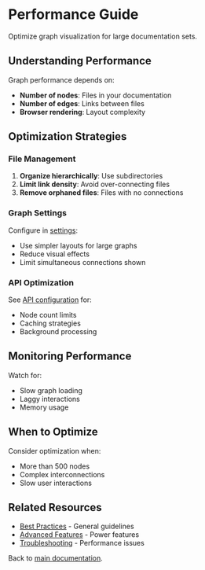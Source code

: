 # Performance Guide

Optimize graph visualization for large documentation sets.

## Understanding Performance

Graph performance depends on:

- **Number of nodes**: Files in your documentation
- **Number of edges**: Links between files
- **Browser rendering**: Layout complexity

## Optimization Strategies

### File Management

1. **Organize hierarchically**: Use subdirectories
2. **Limit link density**: Avoid over-connecting files
3. **Remove orphaned files**: Files with no connections

### Graph Settings

Configure in [settings](../config/settings.md):

- Use simpler layouts for large graphs
- Reduce visual effects
- Limit simultaneous connections shown

### API Optimization

See [API configuration](../config/api-config.md) for:

- Node count limits
- Caching strategies
- Background processing

## Monitoring Performance

Watch for:

- Slow graph loading
- Laggy interactions
- Memory usage

## When to Optimize

Consider optimization when:

- More than 500 nodes
- Complex interconnections
- Slow user interactions

## Related Resources

- [Best Practices](best-practices.md) - General guidelines
- [Advanced Features](../advanced/features.md) - Power features
- [Troubleshooting](../troubleshooting.md) - Performance issues

Back to [main documentation](../index.md).
